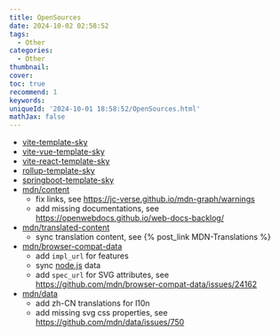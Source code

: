 ```yaml
---
title: OpenSources
date: 2024-10-02 02:58:52
tags:
  - Other
categories:
  - Other
thumbnail:
cover:
toc: true
recommend: 1
keywords:
uniqueId: '2024-10-01 18:58:52/OpenSources.html'
mathJax: false
---
```


* [vite-template-sky](https://github.com/skyclouds2001/vite-template-sky)
* [vite-vue-template-sky](https://github.com/skyclouds2001/vite-vue-template-sky)
* [vite-react-template-sky](https://github.com/skyclouds2001/vite-react-template-sky)
* [rollup-template-sky](https://github.com/skyclouds2001/rollup-template-sky)
* [springboot-template-sky](https://github.com/skyclouds2001/springboot-template-sky)
* [mdn/content](https://github.com/mdn/content)
  * fix links, see <https://jc-verse.github.io/mdn-graph/warnings>
  * add missing documentations, see <https://openwebdocs.github.io/web-docs-backlog/>
* [mdn/translated-content](https://github.com/mdn/translated-content)
  * sync translation content, see {% post_link MDN-Translations %}
* [mdn/browser-compat-data](https://github.com/mdn/browser-compat-data)
  * add `impl_url` for features
  * sync [node.js](https://nodejs.org/zh-cn) data
  * add `spec_url` for SVG attributes, see <https://github.com/mdn/browser-compat-data/issues/24162>
* [mdn/data](https://github.com/mdn/data)
  * add zh-CN translations for l10n
  * add missing svg css properties, see <https://github.com/mdn/data/issues/750>
